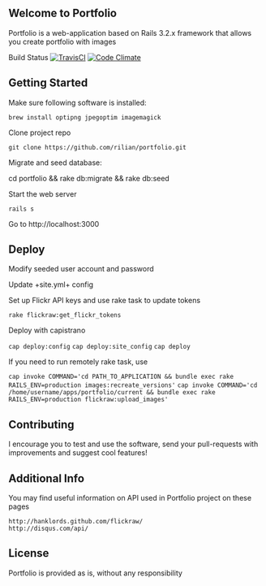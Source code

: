 Welcome to Portfolio
--------------------

Portfolio is a web-application based on Rails 3.2.x framework that allows you create portfolio with images

Build Status [![TravisCI](https://api.travis-ci.org/rilian/portfolio.png?branch=master)](https://travis-ci.org/rilian/portfolio) [![Code Climate](https://codeclimate.com/github/rilian/portfolio.png)](https://codeclimate.com/github/rilian/portfolio)

Getting Started
--------------------

Make sure following software is installed:

`brew install optipng jpegoptim imagemagick`

Clone project repo

`git clone https://github.com/rilian/portfolio.git`

Migrate and seed database:

cd portfolio && rake db:migrate && rake db:seed

Start the web server

`rails s`

Go to http://localhost:3000

Deploy
--------------------

Modify seeded user account and password

Update +site.yml+ config

Set up Flickr API keys and use rake task to update tokens

`rake flickraw:get_flickr_tokens`

Deploy with capistrano

`cap deploy:config`
`cap deploy:site_config`
`cap deploy`

If you need to run remotely rake task, use

`cap invoke COMMAND='cd PATH_TO_APPLICATION && bundle exec rake RAILS_ENV=production images:recreate_versions'`
`cap invoke COMMAND='cd /home/username/apps/portfolio/current && bundle exec rake RAILS_ENV=production flickraw:upload_images'`

Contributing
--------------------

I encourage you to test and use the software, send your pull-requests with improvements and suggest cool features!

Additional Info
--------------------

You may find useful information on API used in Portfolio project on these pages

    http://hanklords.github.com/flickraw/
    http://disqus.com/api/

License
--------------------

Portfolio is provided as is, without any responsibility
